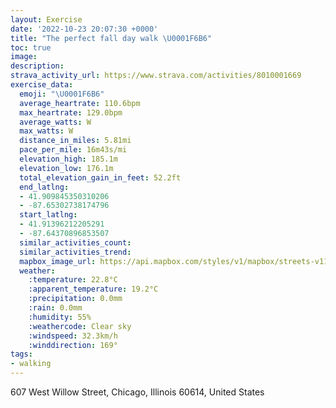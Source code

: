 ```yaml
---
layout: Exercise
date: '2022-10-23 20:07:30 +0000'
title: "The perfect fall day walk \U0001F6B6"
toc: true
image:
description:
strava_activity_url: https://www.strava.com/activities/8010001669
exercise_data:
  emoji: "\U0001F6B6"
  average_heartrate: 110.6bpm
  max_heartrate: 129.0bpm
  average_watts: W
  max_watts: W
  distance_in_miles: 5.81mi
  pace_per_mile: 16m43s/mi
  elevation_high: 185.1m
  elevation_low: 176.1m
  total_elevation_gain_in_feet: 52.2ft
  end_latlng:
  - 41.909845350310206
  - -87.65302738174796
  start_latlng:
  - 41.91396212205291
  - -87.64370896853507
  similar_activities_count:
  similar_activities_trend:
  mapbox_image_url: https://api.mapbox.com/styles/v1/mapbox/streets-v11/static/path-5+787af2-1.0(cmy~Fdp%7CuOCgIEoAAgCK_BCs%40AuJK%7BF%40qCG%7DBDgALeA%3Fc%40Iy%40EQO%5DSi%40U%7DAEIOAEE%40%5DEcA%40%5DKcABgARiAFg%40CmBBuAEyAScADIB%40BFBAk%40iCEOI%3FIc%40KQE%3FGB_Ap%40iBhAMLa%40Ve%40LsAp%40_%40JKFODiCz%40qBd%40oCj%40oC%60%40aCZa%40JkBX%7BBj%40e%40DeAXg%40FMFUD%7D%40V_APi%40DGAG%5DgB%7DC%3FGq%40_%40o%40KIG%7D%40BcBXm%40PiAb%40eAl%40g%40%5C%7B%40r%40o%40p%40i%40%5EeBx%40k%40RkAXs%40Lc%40DS%40UD%7D%40%3FSBKCg%40%3FY%3FwAOy%40O%7D%40Wo%40E_%40HQJWROPGPGd%40%40f%40DHBAV%5DPIf%40ZZF~AGz%40%40vBFrB%3FPA%60%40Ib%40%40n%40WbBUjA%5BrAcAb%40g%40LWvBaCXQXKHCJPBTRv%40RhBBFBBCAXxABd%40Hh%40FvAVpCB%7CAE%5E%3F%5CRn%40NRPQHAFDBvA%40HFHLGTBl%40OF%3FJHJADCPWJGC%3FBBXH%5CGHGDGBS%3FKCEQCIEMSQL%40%40ECC%40YTYBIHYHEDS%40KJMd%40MFGEAMA%7D%40J_%40Zc%40JIXE%60Bo%40l%40%5BPAlAc%40%7CA%5DpBi%40%7C%40It%40Ud%40YTED%3FHHR%60AP%5CFFND%60%40S%60%40BLFZ%40NAHID%3FV%40ZHT%3F%60%40RTFr%40%40ZFVRN%5EPRFZDHDBd%40BDE%40WJY%5CMRST_%40FAd%40Zh%40Q%60%40%40VOXg%40PKv%40YLKDYI_%40EkAJaAEc%40BGj%40Sh%40%3FLJB%40LEf%40KZ%3FHLHZX%60B%3FXGTCj%40ZZRXAd%40E%5CaA%5ES%5BYFGCWW_Ah%40a%40b%40i%40EG%40GL%3FPGJa%40HGBADH%5E%60%40rANGPDHALOFSPKh%40CJGDSX%3FLCDKC_%40KGO%40c%40Pc%40%40QPWFG%3FPT%40JCh%40Op%40AHDLFBXIXCJ%40d%40X%60AVTRDTCv%40DdD%40ZFLl%40N%5CB%60A%40%7CDGPLDtE%40hFHvAThGHnRD%5CJLVBx%40%3FV%40LHFRHnZLLhOSl%40%40JX%3F%60DBh%40FVHNHD%60%40JHHDHDr%40%3Fz%40Dt%40%40vAH%5CXX),pin-s-s+e5b22e(-87.64179,41.91458),pin-s-f+89ae00(-87.65126000000002,41.910139999999934)/auto/800x800?access_token=pk.eyJ1Ijoiam9zaGJlY2ttYW4iLCJhIjoiY205eWR2aDd1MWZ6djJrbXc4a3M0bWZleiJ9.XiG9OWkNcZk2QzjJbxLB4A
  weather:
    :temperature: 22.8°C
    :apparent_temperature: 19.2°C
    :precipitation: 0.0mm
    :rain: 0.0mm
    :humidity: 55%
    :weathercode: Clear sky
    :windspeed: 32.3km/h
    :winddirection: 169°
tags:
- walking
---
```

607 West Willow Street, Chicago, Illinois 60614, United States
